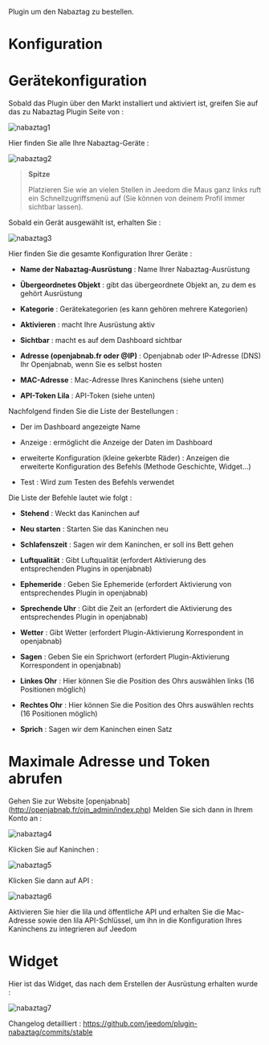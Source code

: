 Plugin um den Nabaztag zu bestellen.

Konfiguration 
=============

Gerätekonfiguration 
=============================

Sobald das Plugin über den Markt installiert und aktiviert ist, greifen Sie auf das zu
Nabaztag Plugin Seite von :

![nabaztag1](./images/nabaztag1.png)

Hier finden Sie alle Ihre Nabaztag-Geräte :

![nabaztag2](./images/nabaztag2.png)

> **Spitze**
>
> Platzieren Sie wie an vielen Stellen in Jeedom die Maus ganz links
> ruft ein Schnellzugriffsmenü auf (Sie können
> von deinem Profil immer sichtbar lassen).

Sobald ein Gerät ausgewählt ist, erhalten Sie :

![nabaztag3](./images/nabaztag3.png)

Hier finden Sie die gesamte Konfiguration Ihrer Geräte :

-   **Name der Nabaztag-Ausrüstung** : Name Ihrer Nabaztag-Ausrüstung

-   **Übergeordnetes Objekt** : gibt das übergeordnete Objekt an, zu dem es gehört
    Ausrüstung

-   **Kategorie** : Gerätekategorien (es kann gehören
    mehrere Kategorien)

-   **Aktivieren** : macht Ihre Ausrüstung aktiv

-   **Sichtbar** : macht es auf dem Dashboard sichtbar

-   **Adresse (openjabnab.fr oder @IP)** : Openjabnab oder IP-Adresse (DNS)
    Ihr Openjabnab, wenn Sie es selbst hosten

-   **MAC-Adresse** : Mac-Adresse Ihres Kaninchens (siehe unten)

-   **API-Token Lila** : API-Token (siehe unten)

Nachfolgend finden Sie die Liste der Bestellungen :

-   Der im Dashboard angezeigte Name

-   Anzeige : ermöglicht die Anzeige der Daten im Dashboard

-   erweiterte Konfiguration (kleine gekerbte Räder) : Anzeigen
    die erweiterte Konfiguration des Befehls (Methode
    Geschichte, Widget…)

-   Test : Wird zum Testen des Befehls verwendet

Die Liste der Befehle lautet wie folgt :

-   **Stehend** : Weckt das Kaninchen auf

-   **Neu starten** : Starten Sie das Kaninchen neu

-   **Schlafenszeit** : Sagen wir dem Kaninchen, er soll ins Bett gehen

-   **Luftqualität** : Gibt Luftqualität (erfordert
    Aktivierung des entsprechenden Plugins in openjabnab)

-   **Ephemeride** : Geben Sie Ephemeride (erfordert Aktivierung von
    entsprechendes Plugin in openjabnab)

-   **Sprechende Uhr** : Gibt die Zeit an (erfordert die Aktivierung des
    entsprechendes Plugin in openjabnab)

-   **Wetter** : Gibt Wetter (erfordert Plugin-Aktivierung
    Korrespondent in openjabnab)

-   **Sagen** : Geben Sie ein Sprichwort (erfordert Plugin-Aktivierung
    Korrespondent in openjabnab)

-   **Linkes Ohr** : Hier können Sie die Position des Ohrs auswählen
    links (16 Positionen möglich)

-   **Rechtes Ohr** : Hier können Sie die Position des Ohrs auswählen
    rechts (16 Positionen möglich)

-   **Sprich** : Sagen wir dem Kaninchen einen Satz

Maximale Adresse und Token abrufen 
===================================

Gehen Sie zur Website [openjabnab] (http://openjabnab.fr/ojn_admin/index.php)
Melden Sie sich dann in Ihrem Konto an :

![nabaztag4](./images/nabaztag4.png)

Klicken Sie auf Kaninchen :

![nabaztag5](./images/nabaztag5.png)

Klicken Sie dann auf API :

![nabaztag6](./images/nabaztag6.png)

Aktivieren Sie hier die lila und öffentliche API und erhalten Sie die Mac-Adresse sowie
den lila API-Schlüssel, um ihn in die Konfiguration Ihres Kaninchens zu integrieren
auf Jeedom

Widget 
======

Hier ist das Widget, das nach dem Erstellen der Ausrüstung erhalten wurde :

![nabaztag7](./images/nabaztag7.png)

Changelog detailliert :
<https://github.com/jeedom/plugin-nabaztag/commits/stable>
